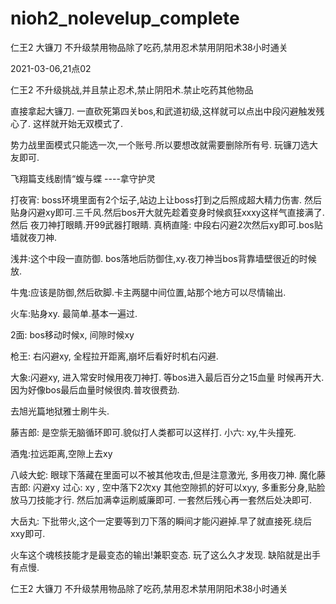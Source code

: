 # nioh2_nolevelup_complete
仁王2 大镰刀 不升级禁用物品除了吃药,禁用忍术禁用阴阳术38小时通关





2021-03-06,21点02


仁王2 不升级挑战,并且禁止忍术,禁止阴阳术.禁止吃药其他物品

直接拿起大镰刀. 一直砍死第四关bos,和武道初级,这样就可以点出中段闪避触发残心了.
这样就开始无双模式了.

势力战里面模式只能选一次,一个账号.所以要想改就需要删除所有号.
玩镰刀选大友即可.




飞翔篇支线剧情“蝮与蝶  ----拿守护灵


打夜宵:
	boss环境里面有2个坛子,站边上让boss打到之后照成超大精力伤害.
	然后贴身闪避xy即可.三千风.然后bos开大就先趁着变身时候疯狂xxxy这样气直接满了.然后
	夜刀神打眼睛.开99武器打眼睛.
真柄直隆:
	中段右闪避2次然后xy即可.bos贴墙就夜刀神.

浅井:这个中段一直防御. bos落地后防御住,xy.夜刀神当bos背靠墙壁很近的时候放.

牛鬼:应该是防御,然后砍脚.卡主两腿中间位置,站那个地方可以尽情输出.


火车:贴身xy. 最简单.基本一遍过.



2面: bos移动时候x, 间隙时候xy

枪王: 右闪避xy, 全程拉开距离,崩坏后看好时机右闪避.

大象:闪避xy,  进入常安时候用夜刀神打. 等bos进入最后百分之15血量
时候再开大.因为好像bos最后血量时候很肉.普攻很费劲.


去旭光篇地狱雅士刷牛头.

藤吉郎: 是空祡无脑循环即可.貌似打人类都可以这样打.
小六: xy,牛头撞死.

酒鬼:拉远距离,空隙上去xy

八岐大蛇: 眼球下落藏在里面可以不被其他攻击,但是注意激光,   多用夜刀神.
魔化藤吉郎: 闪避xy
过心: xy , 空中落下2次xy 其他空隙抓的好可以xyy, 多重影分身,贴脸放马刀技能才行.
然后加满幸运刷威廉即可. 一套然后残心再一套然后处决即可.


大岳丸: 下批带火,这个一定要等到刀下落的瞬间才能闪避掉.早了就直接死.绕后xxy即可.

火车这个魂核技能才是最变态的输出!兼职变态. 玩了这么久才发现.
缺陷就是出手有点慢.


仁王2 大镰刀 不升级禁用物品除了吃药,禁用忍术禁用阴阳术38小时通关
